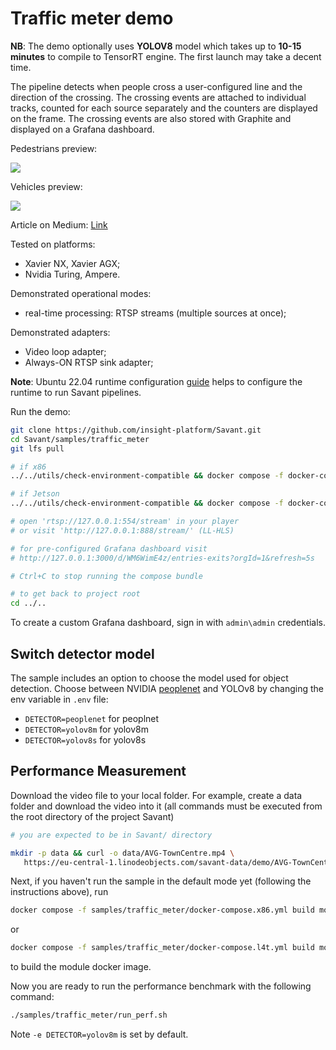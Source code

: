 # Traffic meter demo


**NB**: The demo optionally uses **YOLOV8** model which takes up to **10-15 minutes** to compile to TensorRT engine. The first launch may take a decent time.

The pipeline detects when people cross a user-configured line and the direction of the crossing. The crossing events are attached to individual tracks, counted for each source separately and the counters are displayed on the frame. The crossing events are also stored with Graphite and displayed on a Grafana dashboard.

Pedestrians preview:

![](assets/traffic-meter-loop.webp)

Vehicles preview:

![](assets/road-traffic-loop.webp)

Article on Medium: [Link](https://blog.savant-ai.io/efficient-city-traffic-metering-with-peoplenet-yolov8-savant-and-grafana-at-scale-d6f162afe883?source=friends_link&sk=ab96c5ef3c173902559f213849dede9b)

Tested on platforms:

- Xavier NX, Xavier AGX;
- Nvidia Turing, Ampere.

Demonstrated operational modes:

- real-time processing: RTSP streams (multiple sources at once);

Demonstrated adapters:
- Video loop adapter;
- Always-ON RTSP sink adapter;

**Note**: Ubuntu 22.04 runtime configuration [guide](../../docs/runtime-configuration.md) helps to configure the runtime to run Savant pipelines.

Run the demo:

```bash
git clone https://github.com/insight-platform/Savant.git
cd Savant/samples/traffic_meter
git lfs pull

# if x86
../../utils/check-environment-compatible && docker compose -f docker-compose.x86.yml up

# if Jetson
../../utils/check-environment-compatible && docker compose -f docker-compose.l4t.yml up

# open 'rtsp://127.0.0.1:554/stream' in your player
# or visit 'http://127.0.0.1:888/stream/' (LL-HLS)

# for pre-configured Grafana dashboard visit
# http://127.0.0.1:3000/d/WM6WimE4z/entries-exits?orgId=1&refresh=5s

# Ctrl+C to stop running the compose bundle

# to get back to project root
cd ../..
```

To create a custom Grafana dashboard, sign in with `admin\admin` credentials.

## Switch detector model

The sample includes an option to choose the model used for object detection. Choose between NVIDIA [peoplenet](https://catalog.ngc.nvidia.com/orgs/nvidia/teams/tao/models/peoplenet) and YOLOv8 by changing the env variable in `.env` file:

- `DETECTOR=peoplenet` for peoplnet
- `DETECTOR=yolov8m` for yolov8m
- `DETECTOR=yolov8s` for yolov8s

## Performance Measurement

Download the video file to your local folder. For example, create a data folder and download the video into it (all commands must be executed from the root directory of the project Savant)

```bash
# you are expected to be in Savant/ directory

mkdir -p data && curl -o data/AVG-TownCentre.mp4 \
   https://eu-central-1.linodeobjects.com/savant-data/demo/AVG-TownCentre.mp4
```

Next, if you haven't run the sample in the default mode yet (following the instructions above), run

```bash
docker compose -f samples/traffic_meter/docker-compose.x86.yml build module
```

or

```bash
docker compose -f samples/traffic_meter/docker-compose.l4t.yml build module
```

to build the module docker image.

Now you are ready to run the performance benchmark with the following command:

```bash
./samples/traffic_meter/run_perf.sh
```

Note `-e DETECTOR=yolov8m` is set by default.

